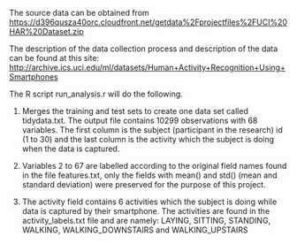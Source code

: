 The source data can be obtained from https://d396qusza40orc.cloudfront.net/getdata%2Fprojectfiles%2FUCI%20HAR%20Dataset.zip  

The description of the data collection process and description of the data can be found at this site:
http://archive.ics.uci.edu/ml/datasets/Human+Activity+Recognition+Using+Smartphones 

The R script run_analysis.r will do the following. 

1. Merges the training and test sets to create one data set called tidydata.txt.  The output file contains 10299 observations with 68 variables.  The first column is the subject (participant in the research) id (1 to 30) and the last column is the activity which the subject is doing when the data is captured.  

2. Variables 2 to 67 are labelled according to the original field names found in the file features.txt, only the fields with mean() and std() (mean and standard deviation) were preserved for the purpose of this project.  

3. The activity field contains 6 activities which the subject is doing while data is captured by their smartphone.  The activities are found in the activity_labels.txt file and are namely: LAYING, SITTING, STANDING, WALKING, WALKING_DOWNSTAIRS and WALKING_UPSTAIRS 
